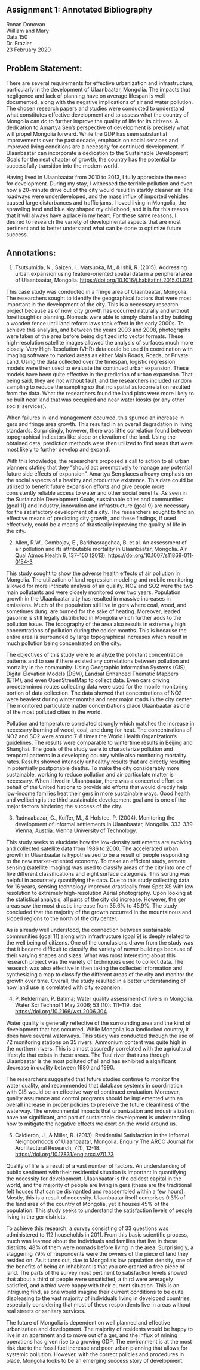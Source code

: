 ## Assignment 1: Annotated Bibliography

Ronan Donovan <br />
William and Mary <br />
Data 150 <br />
Dr. Frazier <br />
23 February 2020

## Problem Statement:
There are several requirements for effective urbanization and infrastructure, particularly in the development of Ulaanbaatar, Mongolia. The impacts that negligence and lack of planning have on average lifespan is well documented, along with the negative implications of air and water pollution. The chosen research papers and studies were conducted to understand what constitutes effective development and to assess what the country of Mongolia can do to further improve the quality of life for its citizens. A dedication to Amartya Sen’s perspective of development is precisely what will propel Mongolia forward. While the GDP has seen substantial improvements over the past decade, emphasis on social services and improved living conditions are a necessity for continued development. If Ulaanbaatar can incorporate a dedication to the Sustainable Development Goals for the next chapter of growth, the country has the potential to successfully transition into the modern world. 

Having lived in Ulaanbaatar from 2010 to 2013, I fully appreciate the need for development. During my stay, I witnessed the terrible pollution and even how a 20-minute drive out of the city would result in starkly cleaner air. The roadways were underdeveloped, and the mass influx of imported vehicles caused large disturbances and traffic jams. I loved living in Mongolia, the sprawling land and blue sky shaped my childhood, and it is for this reason that it will always have a place in my heart. For these same reasons, I desired to research the variety of developmental aspects that are most pertinent and to better understand what can be done to optimize future success. 


## Annotations:

1. Tsutsumida, N., Saizen, I., Matsuoka, M., &amp; Ishii, R. (2015). Addressing urban expansion using feature-oriented spatial data in a peripheral area of Ulaanbaatar, Mongolia. https://doi.org/10.1016/j.habitatint.2015.01.024

This case study was conducted in a fringe area of Ulaanbaatar, Mongolia. The researchers sought to identify the geographical factors that were most important in the development of the city. This is a necessary research project because as of now, city growth has occurred naturally and without forethought or planning. Nomads were able to simply claim land by building a wooden fence until land reform laws took effect in the early 2000s. To achieve this analysis, and between the years 2003 and 2008, photographs were taken of the area before being digitized into vector formats. These high-resolution satellite images allowed the analysis of surfaces much more closely. Very High Resolution (VHR) data could be used in coordination with imaging software to marked areas as either Main Roads, Roads, or Private Land. Using the data collected over the timespan, logistic regression models were then used to evaluate the continued urban expansion. These models have been quite effective in the prediction of urban expansion. That being said, they are not without fault, and the researchers included random sampling to reduce the sampling so that no spatial autocorrelation resulted from the data. What the researchers found the land plots were more likely to be built near land that was occupied and near water kiosks (or any other social services). 

When failures in land management occurred, this spurred an increase in gers and fringe area growth. This resulted in an overall degradation in living standards. Surprisingly, however, there was little correlation found between topographical indicators like slope or elevation of the land. Using the obtained data, prediction methods were then utilized to find areas that were most likely to further develop and expand. 

With this knowledge, the researchers proposed a call to action to all urban planners stating that they “should act preemptively to manage any potential future side effects of expansion”. Amartya Sen places a heavy emphasis on the social aspects of a healthy and productive existence. This data could be utilized to benefit future expansion efforts and give people more consistently reliable access to water and other social benefits. As seen in the Sustainable Development Goals, sustainable cities and communities (goal 11) and industry, innovation and infrastructure (goal 9) are necessary for the satisfactory development of a city. The researchers sought to find an effective means of predicting city growth, and these findings, if used effectively, could be a means of drastically improving the quality of life in the city. 


2. Allen, R.W., Gombojav, E., Barkhasragchaa, B. et al. An assessment of air pollution and its attributable mortality in Ulaanbaatar, Mongolia. Air Qual Atmos Health 6, 137–150 (2013). https://doi.org/10.1007/s11869-011-0154-3

This study sought to show the adverse health effects of air pollution in Mongolia. The utilization of land regression modeling and mobile monitoring allowed for more intricate analysis of air quality. NO2 and SO2 were the two main pollutants and were closely monitored over two years. Population growth in the Ulaanbaatar city has resulted in massive increases in emissions. Much of the population still live in gers where coal, wood, and sometimes dung, are burned for the sake of heating. Moreover, leaded gasoline is still legally distributed in Mongolia which further adds to the pollution issue. The topography of the area also results in extremely high concentrations of pollution during the colder months. This is because the entire area is surrounded by large topographical increases which result in much pollution being concentrated on the city. 

The objectives of this study were to analyze the pollutant concentration patterns and to see if there existed any correlations between pollution and mortality in the community. Using Geographic Information Systems (GIS), Digital Elevation Models (DEM), Landsat Enhanced Thematic Mappers (ETM), and even OpenStreetMap to collect data. Even cars driving predetermined routes collecting data were used for the mobile monitoring portion of data collection. The data showed that concentrations of NO2 were heaviest during winter months and near major roads in the city center. The monitored particulate matter concentrations place Ulaanbaatar as one of the most polluted cities in the world. 

Pollution and temperature correlated strongly which matches the increase in necessary burning of wood, coal, and dung for heat. The concentrations of NO2 and SO2 were around 7-8 times the World Health Organization’s guidelines. The results were comparable to wintertime results in Beijing and Shanghai. The goals of the study were to characterize pollution and temporal patterns in a developing country while also monitoring mortality rates. Results showed intensely unhealthy results that are directly resulting in potentially postponable deaths. To make the city considerably more sustainable, working to reduce pollution and air particulate matter is necessary. When I lived in Ulaanbaatar, there was a concerted effort on behalf of the United Nations to provide aid efforts that would directly help low-income families heat their gers in more sustainable ways. Good health and wellbeing is the third sustainable development goal and is one of the major factors hindering the success of the city. 

 
3. Radnaabazar, G., Kuffer, M., & Hofstee, P. (2004). Monitoring the development of informal settlements in Ulaanbaatar, Mongolia. 333-339. Vienna, Austria: Vienna University of Technology. 

This study seeks to elucidate how the low-density settlements are evolving and collected satellite data from 1986 to 2000. The accelerated urban growth in Ulaanbaatar is hypothesized to be a result of people responding to the new market-oriented economy. To make an efficient study, remote sensing (satellite imaging) was used to classify areas of the city into one of five different classifications and eight surface categories. This sorting was helpful in accurately quantifying the data. Due to this study collecting data for 16 years, sensing technology improved drastically from Spot XS with low resolution to extremely high-resolution Aerial photography. Upon looking at the statistical analysis, all parts of the city did increase. However, the ger areas saw the most drastic increase from 35.6% to 45.9%. The study concluded that the majority of the growth occurred in the mountainous and sloped regions to the north of the city center. 

As is already well understood, the connection between sustainable communities (goal 11) along with infrastructure (goal 9) is deeply related to the well being of citizens. One of the conclusions drawn from the study was that it became difficult to classify the variety of newer buildings because of their varying shapes and sizes. What was most interesting about this research project was the variety of techniques used to collect data. The research was also effective in then taking the collected information and synthesizing a map to classify the different areas of the city and monitor the growth over time. Overall, the study resulted in a better understanding of how land use is correlated with city expansion. 


4. P. Kelderman, P. Batima; Water quality assessment of rivers in Mongolia. Water Sci Technol 1 May 2006; 53 (10): 111–119. doi: https://doi.org/10.2166/wst.2006.304

Water quality is generally reflective of the surrounding area and the kind of development that has occurred. While Mongolia is a landlocked country, it does have several waterways. This study was conducted through the use of 72 monitoring stations on 35 rivers. Ammonium content was quite high in the northern rivers. This is almost assuredly correlated with the agricultural lifestyle that exists in these areas. The Tuul river that runs through Ulaanbaatar is the most polluted of all and has exhibited a significant decrease in quality between 1980 and 1990. 

The researchers suggested that future studies continue to monitor the water quality, and recommended that database systems in coordination with GIS would be an effective way of continued evaluation. Moreover, quality assurance and control programs should be implemented with an overall increase in proper policies to preserve the future cleanliness of the waterway. The environmental impacts that urbanization and industrialization have are significant, and part of sustainable development is understanding how to mitigate the negative effects we exert on the world around us. 


5. Caldieron, J., & Miller, R. (2013). Residential Satisfaction in the Informal Neighborhoods of Ulaanbaatar, Mongolia. Enquiry The ARCC Journal for Architectural Research, 7(1), 12-18. https://doi.org/10.17831/enq:arcc.v7i1.73

Quality of life is a result of a vast number of factors. An understanding of public sentiment with their residential situation is important in quantifying the necessity for development. Ulaanbaatar is the coldest capital in the world, and the majority of people are living in gers (these are the traditional felt houses that can be dismantled and reassembled within a few hours). Mostly, this is a result of necessity. Ulaanbaatar itself comprises 0.3% of the land area of the country of Mongolia, yet it houses 45% of the population. This study seeks to understand the satisfaction levels of people living in the ger districts. 

To achieve this research, a survey consisting of 33 questions was administered to 112 households in 2011. From this basic scientific process, much was learned about the individuals and families that live in these districts. 48% of them were nomads before living in the area. Surprisingly, a staggering 79% of respondents were the owners of the piece of land they resided on. As it turns out, due to Mongolia’s low population density, one of the benefits of being an inhabitant is that you are granted a free piece of land. The parts of the survey most pertinent to satisfaction levels showed that about a third of people were unsatisfied, a third were averagely satisfied, and a third were happy with their current situation. This is an intriguing find, as one would imagine their current conditions to be quite displeasing to the vast majority of individuals living in developed countries, especially considering that most of these respondents live in areas without real streets or sanitary services. 

The future of Mongolia is dependent on well planned and effective urbanization and development. The majority of residents would be happy to live in an apartment and to move out of a ger, and the influx of mining operations has given rise to a growing GDP. The environment is at the most risk due to the fossil fuel increase and poor urban planning that allows for systemic pollution. However, with the correct policies and procedures in place, Mongolia looks to be an emerging success story of development. 

